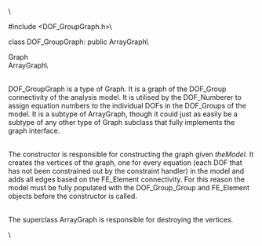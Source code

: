 \

\#include $<$DOF_GroupGraph.h$>$\

class DOF_GroupGraph: public ArrayGraph\

Graph\
ArrayGraph\

\
DOF_GroupGraph is a type of Graph. It is a graph of the DOF_Group
connectivity of the analysis model. It is utilised by the DOF_Numberer
to assign equation numbers to the individual DOFs in the DOF_Groups of
the model. It is a subtype of ArrayGraph, though it could just as easily
be a subtype of any other type of Graph subclass that fully implements
the graph interface.

\
The constructor is responsible for constructing the graph given
*theModel*. It creates the vertices of the graph, one for every equation
(each DOF that has not been constrained out by the constraint handler)
in the model and adds all edges based on the FE_Element connectivity.
For this reason the model must be fully populated with the
DOF_Group_Group and FE_Element objects before the constructor is
called.

\
The superclass ArrayGraph is responsible for destroying the vertices.

\
